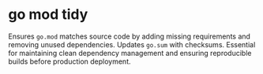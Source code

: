 # go mod tidy

Ensures `go.mod` matches source code by adding missing requirements and removing unused dependencies. Updates `go.sum` with checksums. Essential for maintaining clean dependency management and ensuring reproducible builds before production deployment.